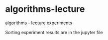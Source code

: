 # algorithms-lecture
 algorithms - lecture experiments
 
 Sorting experiment results are in the jupyter file
